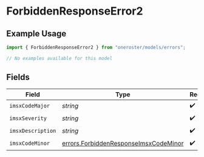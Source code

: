 # ForbiddenResponseError2

## Example Usage

```typescript
import { ForbiddenResponseError2 } from "oneroster/models/errors";

// No examples available for this model
```

## Fields

| Field                                                                                          | Type                                                                                           | Required                                                                                       | Description                                                                                    |
| ---------------------------------------------------------------------------------------------- | ---------------------------------------------------------------------------------------------- | ---------------------------------------------------------------------------------------------- | ---------------------------------------------------------------------------------------------- |
| `imsxCodeMajor`                                                                                | *string*                                                                                       | :heavy_check_mark:                                                                             | N/A                                                                                            |
| `imsxSeverity`                                                                                 | *string*                                                                                       | :heavy_check_mark:                                                                             | N/A                                                                                            |
| `imsxDescription`                                                                              | *string*                                                                                       | :heavy_check_mark:                                                                             | N/A                                                                                            |
| `imsxCodeMinor`                                                                                | [errors.ForbiddenResponseImsxCodeMinor](../../models/errors/forbiddenresponseimsxcodeminor.md) | :heavy_check_mark:                                                                             | N/A                                                                                            |